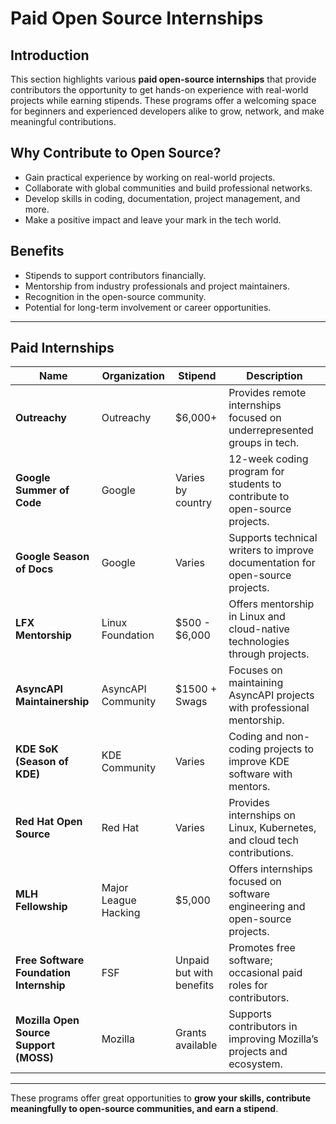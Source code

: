 # Paid Open Source Internships  

## Introduction  
This section highlights various **paid open-source internships** that provide contributors the opportunity to get hands-on experience with real-world projects while earning stipends. These programs offer a welcoming space for beginners and experienced developers alike to grow, network, and make meaningful contributions.

## Why Contribute to Open Source?  
- Gain practical experience by working on real-world projects.  
- Collaborate with global communities and build professional networks.  
- Develop skills in coding, documentation, project management, and more.  
- Make a positive impact and leave your mark in the tech world.  

## Benefits  
- Stipends to support contributors financially.  
- Mentorship from industry professionals and project maintainers.  
- Recognition in the open-source community.  
- Potential for long-term involvement or career opportunities.  

---

## Paid Internships  

| **Name**                  | **Organization**            | **Stipend**               | **Description**                                                                 |
|---------------------------|-----------------------------|---------------------------|---------------------------------------------------------------------------------|
| **Outreachy**             | Outreachy                   | $6,000+                   | Provides remote internships focused on underrepresented groups in tech.        |
| **Google Summer of Code** | Google                      | Varies by country         | 12-week coding program for students to contribute to open-source projects.     |
| **Google Season of Docs** | Google                      | Varies                    | Supports technical writers to improve documentation for open-source projects. |
| **LFX Mentorship**        | Linux Foundation            | $500 - $6,000             | Offers mentorship in Linux and cloud-native technologies through projects.     |
| **AsyncAPI Maintainership** | AsyncAPI Community       | $1500 + Swags               | Focuses on maintaining AsyncAPI projects with professional mentorship.     |
| **KDE SoK (Season of KDE)** | KDE Community            | Varies                    | Coding and non-coding projects to improve KDE software with mentors.           |
| **Red Hat Open Source**   | Red Hat                     | Varies                    | Provides internships on Linux, Kubernetes, and cloud tech contributions.      |
| **MLH Fellowship**        | Major League Hacking        | $5,000                    | Offers internships focused on software engineering and open-source projects.  |
| **Free Software Foundation Internship** | FSF        | Unpaid but with benefits  | Promotes free software; occasional paid roles for contributors.                |
| **Mozilla Open Source Support (MOSS)** | Mozilla       | Grants available         | Supports contributors in improving Mozilla’s projects and ecosystem.           |

---

These programs offer great opportunities to **grow your skills, contribute meaningfully to open-source communities, and earn a stipend**.